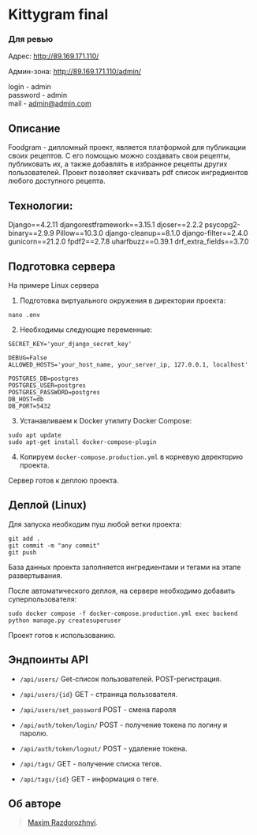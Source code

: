 # Kittygram final

### <b>Для ревью</b>
Адрес: http://89.169.171.110/  

Админ-зона: http://89.169.171.110/admin/  

login - admin  
password - admin  
mail - admin@admin.com  


## Описание
Foodgram - дипломный проект, является платформой для публикации своих рецептов. С его помощью можно создавать свои рецепты, публиковать их, а также добавлять в избранное рецепты других пользователей. Проект позволяет скачивать pdf список ингредиентов любого доступного рецепта.

## **Технологии:**

Django==4.2.11
djangorestframework==3.15.1
djoser==2.2.2
psycopg2-binary==2.9.9
Pillow==10.3.0
django-cleanup==8.1.0
django-filter==2.4.0
gunicorn==21.2.0
fpdf2==2.7.8
uharfbuzz==0.39.1
drf_extra_fields==3.7.0

## Подготовка сервера
На примере Linux сервера

1. Подготовка виртуального окружения в директории проекта:
```
nano .env
```

2. Необходимы следующие переменные:
```nano
SECRET_KEY='your_django_secret_key'

DEBUG=False
ALLOWED_HOSTS='your_host_name, your_server_ip, 127.0.0.1, localhost'

POSTGRES_DB=postgres
POSTGRES_USER=postgres
POSTGRES_PASSWORD=postgres
DB_HOST=db
DB_PORT=5432
```

3. Устанавливаем к Docker утилиту Docker Compose:
```
sudo apt update
sudo apt-get install docker-compose-plugin 
```

4. Копируем `docker-compose.production.yml` в корневую деректорию проекта.

Сервер готов к деплою проекта.

## Деплой (Linux)  

Для запуска необходим пуш любой ветки проекта:  
```
git add .
git commit -m "any commit"
git push
```

База данных проекта заполняется ингредиентами и тегами на этапе развертывания.  

После автоматического деплоя, на сервере необходимо добавить суперпользователя:  
```
sudo docker compose -f docker-compose.production.yml exec backend python manage.py createsuperuser
```  

Проект готов к использованию.

## Эндпоинты API

* ```/api/users/```  Get-список пользователей. POST-регистрация.

* ```/api/users/{id}``` GET - страница пользователя. 

* ```/api/users/set_password``` POST - смена пароля

* ```/api/auth/token/login/``` POST - получение токена по логину и паролю.

* ```/api/auth/token/logout/``` POST - удаление токена. 

* ```/api/tags/``` GET - получение списка тегов.

* ```/api/tags/{id}``` GET - информация о теге.


## Об авторе
>[Maxim Razdorozhnyi](https://github.com/rmv9).